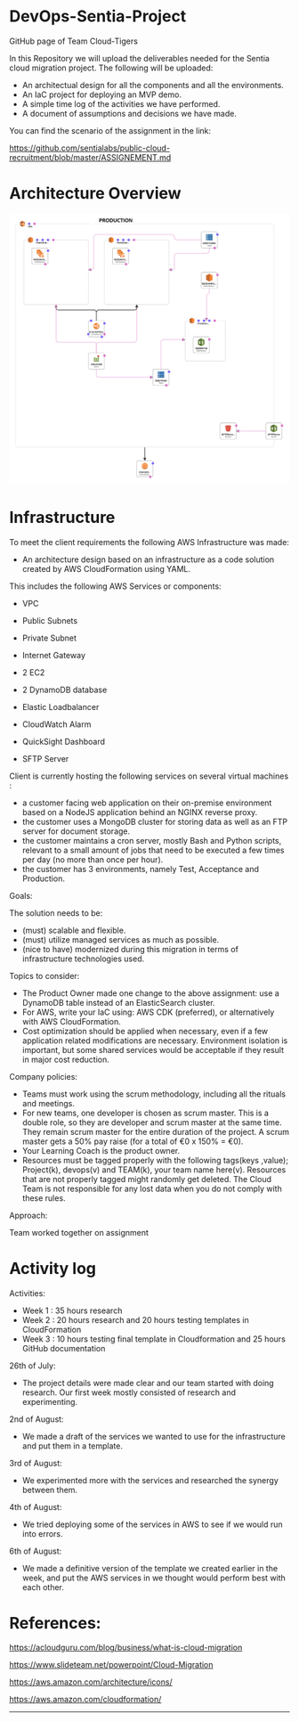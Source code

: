 # DevOps-Sentia-Project

GitHub page of Team Cloud-Tigers

In this Repository we will upload the deliverables needed for the Sentia cloud migration project. The following will be uploaded:

- An architectual design for all the components and all the environments.
- An IaC project for deploying an MVP demo.
- A simple time log of the activities we have performed.
- A document of assumptions and decisions we have made.

You can find the scenario of the assignment in the link:

https://github.com/sentialabs/public-cloud-recruitment/blob/master/ASSIGNEMENT.md

# Architecture Overview

![template1-designer (3)](https://github.com/Team-Cloud-Tigers/DevOps-Sentia-Project/blob/70859aa28b3b0b10c407dc74f48201f5496d9c25/Diagram/FinalTmpltPRODUCTION.png)

# Infrastructure
 
To meet the client requirements the following AWS Infrastructure was made:
 
- An architecture design based on an infrastructure as a code solution created by AWS CloudFormation using YAML.
  
  
This includes the following AWS Services or components:

 * VPC 
 
 * Public Subnets 
 
 * Private Subnet
 
 * Internet Gateway 
 
 * 2 EC2
 
 * 2 DynamoDB database
 
 * Elastic Loadbalancer
 
 * CloudWatch Alarm
  
 * QuickSight Dashboard
 
 * SFTP Server
 
 
 
  
 
 
 Client is currently hosting the following services on several virtual machines :
 
 * a customer facing web application on their on-premise environment based on a NodeJS application behind an NGINX reverse proxy.
 * the customer uses a MongoDB cluster for storing data as well as an FTP server for document storage. 
 * the customer maintains a cron server, mostly Bash and Python scripts, relevant to a small amount of jobs that need to be executed a few times per day (no more than once per hour).
 * the customer has 3 environments, namely Test, Acceptance and Production.

    
      
Goals:

The solution needs to be: 
- (must) scalable and flexible.
- (must) utilize managed services as much as possible.
- (nice to have) modernized during this migration in terms of infrastructure technologies used.



Topics to consider:
  
- The Product Owner made one change to the above assignment: use a DynamoDB table instead of an ElasticSearch cluster.
- For AWS, write your IaC using: AWS CDK (preferred), or alternatively with AWS CloudFormation.
- Cost optimization should be applied when necessary, even if a few application related modifications are necessary. Environment isolation is important, but some shared services would be acceptable if they result in major cost reduction.


Company policies:
- Teams must work using the scrum methodology, including all the rituals and meetings.
- For new teams, one developer is chosen as scrum master. This is a double role, so they are developer and scrum master at the same time. They remain scrum master for the entire duration of the project. A scrum master gets a 50% pay raise (for a total of €0 x 150% = €0).
- Your Learning Coach is the product owner. 
- Resources must be tagged properly with the following tags(keys ,value); Project(k), devops(v) and TEAM(k), your team name here(v). 
Resources that are not properly tagged might randomly get deleted. The Cloud Team is not responsible for any lost data when you do not comply with these rules.

Approach:
 
Team worked together on assignment 

# Activity log 

Activities:
 * Week 1 : 35 hours research
 * Week 2 : 20 hours research and 20 hours testing templates in CloudFormation
 * Week 3 : 10 hours testing final template in Cloudformation and 25 hours GitHub documentation

26th of July:
- The project details were made clear and our team started with doing research. Our first week mostly consisted of research and experimenting.

2nd of August:
- We made a draft of the services we wanted to use for the infrastructure and put them in a template.

3rd of August:
- We experimented more with the services and researched the synergy between them. 

4th of August:
- We tried deploying some of the services in AWS to see if we would run into errors.

6th of August:
- We made a definitive version of the template we created earlier in the week, and put the AWS services in we thought would perform best with each other.
        
         
# References:

https://acloudguru.com/blog/business/what-is-cloud-migration

https://www.slideteam.net/powerpoint/Cloud-Migration

https://aws.amazon.com/architecture/icons/
 
https://aws.amazon.com/cloudformation/
____________________________________________________________________________________________________



